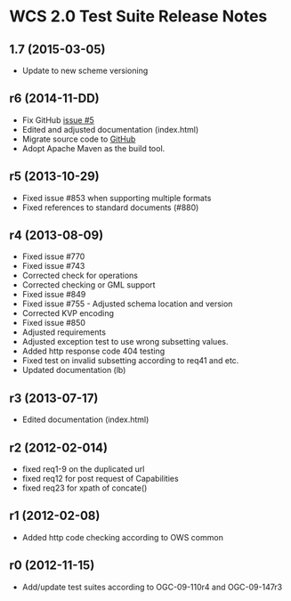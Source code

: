 # WCS 2.0 Test Suite Release Notes
## 1.7 (2015-03-05)

- Update to new scheme versioning

## r6 (2014-11-DD)

- Fix GitHub [issue #5](https://github.com/opengeospatial/ets-wcs20/issues/5)
- Edited and adjusted documentation (index.html)
- Migrate source code to [GitHub](https://github.com/opengeospatial/ets-wcs20)
- Adopt Apache Maven as the build tool.

## r5 (2013-10-29) 

- Fixed issue #853 when supporting multiple formats
- Fixed references to standard documents (#880)

## r4 (2013-08-09)

- Fixed issue #770
- Fixed issue #743
- Corrected check for operations
- Corrected checking or GML support
- Fixed issue #849
- Fixed issue #755 - Adjusted schema location and version
- Corrected KVP encoding
- Fixed issue #850
- Adjusted requirements  
- Adjusted exception test to use wrong subsetting values.
- Added http response code 404 testing
- Fixed test on invalid subsetting according to req41 and etc.
- Updated documentation (lb)

## r3 (2013-07-17)

- Edited documentation (index.html)

## r2 (2012-02-014)

- fixed req1-9 on the duplicated url
- fixed req12 for post request of Capabilities
- fixed req23 for xpath of concate()

## r1 (2012-02-08)
- Added http code checking according to OWS common

## r0 (2012-11-15)
- Add/update test suites according to OGC-09-110r4 and OGC-09-147r3
